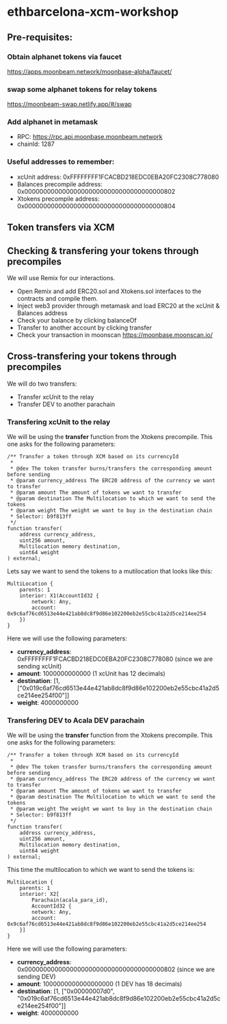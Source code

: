 # ethbarcelona-xcm-workshop

## Pre-requisites:

### Obtain alphanet tokens via faucet
https://apps.moonbeam.network/moonbase-alpha/faucet/

### swap some alphanet tokens for relay tokens
https://moonbeam-swap.netlify.app/#/swap

### Add alphanet in metamask
- RPC: https://rpc.api.moonbase.moonbeam.network
- chainId: 1287

### Useful addresses to remember:
- xcUnit address: 0xFFFFFFFF1FCACBD218EDC0EBA20FC2308C778080
- Balances precompile address: 0x0000000000000000000000000000000000000802
- Xtokens precompile address: 0x0000000000000000000000000000000000000804

## Token transfers via XCM

## Checking & transfering your tokens through precompiles
We will use Remix for our interactions.
- Open Remix and add ERC20.sol and Xtokens.sol interfaces to the contracts and compile them.
- Inject web3 provider through metamask and load ERC20 at the xcUnit & Balances address
- Check your balance by clicking balanceOf
- Transfer to another account by clicking transfer
- Check your transaction in moonscan https://moonbase.moonscan.io/

## Cross-transfering your tokens through precompiles
We will do two transfers:
- Transfer xcUnit to the relay
- Transfer DEV to another parachain

### Transfering xcUnit to the relay
We will be using the **transfer** function from the Xtokens precompile. This one asks for the following parameters:

    /** Transfer a token through XCM based on its currencyId
     *
     * @dev The token transfer burns/transfers the corresponding amount before sending
     * @param currency_address The ERC20 address of the currency we want to transfer
     * @param amount The amount of tokens we want to transfer
     * @param destination The Multilocation to which we want to send the tokens
     * @param weight The weight we want to buy in the destination chain
     * Selector: b9f813ff
     */
    function transfer(
        address currency_address,
        uint256 amount,
        Multilocation memory destination,
        uint64 weight
    ) external;

Lets say we want to send the tokens to a mutilocation that looks like this:

    MultiLocation {
        parents: 1
        interior: X1(AccountId32 {
            network: Any,
            account: 0x9c6af76cd6513e44e421ab8dc8f9d86e102200eb2e55cbc41a2d5ce214ee254
        })
    }
Here we will use the following parameters:
- **currency_address**: 0xFFFFFFFF1FCACBD218EDC0EBA20FC2308C778080 (since we are sending xcUnit)
- **amount**: 1000000000000 (1 xcUnit has 12 decimals)
- **destination**: [1, ["0x019c6af76cd6513e44e421ab8dc8f9d86e102200eb2e55cbc41a2d5ce214ee254f00"]]
- **weight**: 4000000000

### Transfering DEV to Acala DEV parachain
We will be using the **transfer** function from the Xtokens precompile. This one asks for the following parameters:

    /** Transfer a token through XCM based on its currencyId
     *
     * @dev The token transfer burns/transfers the corresponding amount before sending
     * @param currency_address The ERC20 address of the currency we want to transfer
     * @param amount The amount of tokens we want to transfer
     * @param destination The Multilocation to which we want to send the tokens
     * @param weight The weight we want to buy in the destination chain
     * Selector: b9f813ff
     */
    function transfer(
        address currency_address,
        uint256 amount,
        Multilocation memory destination,
        uint64 weight
    ) external;


This time the multilocation to which we want to send the tokens is:


    MultiLocation {
        parents: 1
        interior: X2[
            Parachain(acala_para_id),
            AccountId32 {
            network: Any,
            account: 0x9c6af76cd6513e44e421ab8dc8f9d86e102200eb2e55cbc41a2d5ce214ee254
        }]
    }

Here we will use the following parameters:
- **currency_address**: 0x0000000000000000000000000000000000000802 (since we are sending DEV)
- **amount**: 1000000000000000000 (1 DEV has 18 decimals)
- **destination**: [1, ["0x00000007d0", "0x019c6af76cd6513e44e421ab8dc8f9d86e102200eb2e55cbc41a2d5ce214ee254f00"]]
- **weight**: 4000000000